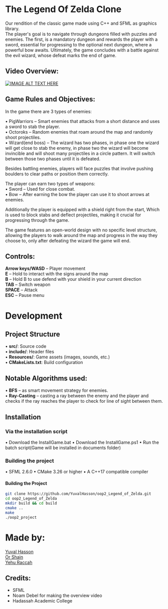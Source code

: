 # The Legend Of Zelda Clone
Our rendition of the classic game made using C++ and SFML as graphics library.<br />The player's goal is to navigate through dungeons filled with puzzles and enemies. The first, is a mandatory dungeon and rewards the player with a sword, essential for progressing to the optional next dungeon, where a powerful bow awaits. Ultimately, the game concludes with a battle against the evil wizard, whose defeat marks the end of game.

## Video Overview:
[![IMAGE ALT TEXT HERE](https://img.youtube.com/vi/jM9-a42St-8/0.jpg)](https://www.youtube.com/watch?v=jM9-a42St-8)

## Game Rules and Objectives:
In the game there are 3 types of enemies:

•	PigWarriors – Smart enemies that attacks from a short distance and uses a sword to stab the player.<br />
•	Octoroks – Random enemies that roam around the map and randomly shoot projectiles.<br />
•	Wizard(end boss) – The wizard has two phases, in phase one the wizard will get close to stab the enemy, in phase two the wizard will become invincible and will shoot many projectiles in a circle pattern. It will switch between those two phases until it is defeated.

Besides battling enemies, players will face puzzles that involve pushing boulders to clear paths or position them correctly.

The player can earn two types of weapons:<br />
•	Sword – Used for close combat.<br />
•	Bow – After earning the bow the player can use it to shoot arrows at enemies.

Additionally the player is equipped with a shield right from the start,
Which is used to block stabs and deflect projectiles, making it crucial for progressing through the game.

The game features an open-world design with no specific level structure, allowing the players to walk around the map and progress in the way they choose to, only after defeating the wizard the game will end.

## Controls:
**Arrow keys/WASD** – Player movement  
**E** – Hold to interact with the signs around the map  
**B** – Hold B to use defend with your shield in your current direction  
**TAB** – Switch weapon  
**SPACE** – Attack  
**ESC** – Pause menu

# Development
## Project Structure
•	**src/**: Source code  
•	**include/**: Header files  
•	**Resources/**: Game assets (images, sounds, etc.)  
•	**CMakeLists.txt**: Build configuration

## Notable Algorithms used:
•	**BFS** – as smart movement strategy for enemies.  
•	**Ray-Casting** – casting a ray between the enemy and the player and checks if the ray reaches the player to check for line of sight between them.

## Installation
### Via the installation script
•	Download the InstallGame.bat
•	Download the InstallGame.ps1
•	Run the batch script(Game will be installed in documents folder)

### Building the project
•	SFML 2.6.0
•	CMake 3.26 or higher
•	A C++17 compatible compiler

#### Building the Project
```sh
git clone https://github.com/YuvalHasson/oop2_Legend_of_Zelda.git
cd oop2_Legend_of_Zelda
mkdir build && cd build
cmake ..
make
./oop2_project
```

# Made by:
[Yuval Hasson](https://github.com/YuvalHasson)  
[Or Shain](https://github.com/orshain)  
[Yehu Raccah](https://github.com/Yehuhub)

## Credits:
- SFML
- Noam Debel for making the overview video
- Hadassah Academic College
